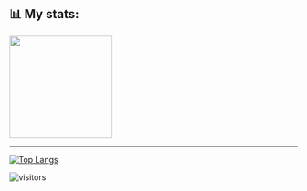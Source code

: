 <h2>📊 My stats:</h2>

<img height="180em" src="https://github-readme-stats.vercel.app/api?username=dlipartiti&show_icons=true&hide_border=true&&count_private=true&include_all_commits=true&theme=slateorange" />

---

[![Top Langs](https://github-readme-stats.vercel.app/api/top-langs/?username=dlipartiti&langs_count=6&theme=slateorange)](https://github.com/anuraghazra/github-readme-stats)


![visitors](https://visitor-badge.glitch.me/badge?page_id=dlipartiti.dlipartiti)
